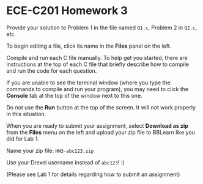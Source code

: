 ECE-C201 Homework 3
===================

Provide your solution to Problem 1 in the file named `Q1.c`, Problem 2 in `Q2.c`, etc.

To begin editing a file, click its name in the **Files** panel on the left.

Compile and run each C file manually.  To help get you started, there are
instructions at the top of each C file that briefly describe how to compile
and run the code for each question.

If you are unable to see the terminal window (where you type the commands to compile
and run your program), you may need to click the **Console** tab at the top of the
window next to this one.

Do not use the **Run** button at the top of the screen.  It will not work properly in
this situation.

When you are ready to submit your assignment, select **Download as zip** from the
**Files** menu on the left and upload your zip file to BBLearn like you did for Lab 1.

Name your zip file: `HW3-abc123.zip`

Use your Drexel username instead of `abc123`! :) 


(Please see Lab 1 for details regarding how to submit an assignment)